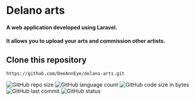 # Delano arts

#### A web application developed using Laravel. <br/>
#### It allows you to upload your arts and commission other artists.

## Clone this repository

```https://github.com/DeeAnnEye/delano-arts.git```
<br/>

![GitHub repo size](https://img.shields.io/github/repo-size/DeeAnnEye/delano-arts) ![GitHub language count](https://img.shields.io/github/languages/count/DeeAnnEye/delano-arts) ![GitHub code size in bytes](https://img.shields.io/github/languages/code-size/DeeAnnEye/delano-arts) ![GitHub last commit](https://img.shields.io/github/last-commit/DeeAnnEye/delano-arts) ![GitHub status](https://img.shields.io/badge/status-complete-success)